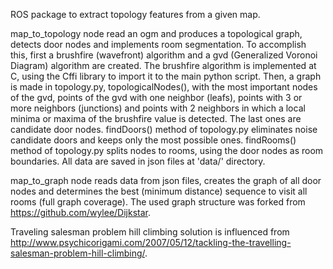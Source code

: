 ROS package to extract topology features from a given map.

map_to_topology node read an ogm and produces a topological graph, detects door nodes and implements room segmentation.
To accomplish this, first a brushfire (wavefront) algorithm and a gvd (Generalized Voronoi Diagram) algorithm are created.
The brushfire algorithm is implemented at C, using the Cffi library to import it to the main python script.
Then, a graph is made in topology.py, topologicalNodes(), with the most important nodes of the gvd, points of the gvd with one neighbor (leafs), points with 3 or more neighbors (junctions) and points with 2 neighbors in which a local minima or maxima of the brushfire value is detected. The last ones are candidate door nodes.
findDoors() method of topology.py eliminates noise candidate doors and keeps only the most possible ones.
findRooms() method of topology.py splits nodes to rooms, using the door nodes as room boundaries.
All data are saved in json files at 'data/' directory.

map_to_graph node reads data from json files, creates the graph of all door nodes and determines the best (minimum distance) sequence to visit all rooms (full graph coverage).
The used graph structure was forked from https://github.com/wylee/Dijkstar.

Traveling salesman problem hill climbing solution is influenced from http://www.psychicorigami.com/2007/05/12/tackling-the-travelling-salesman-problem-hill-climbing/.
